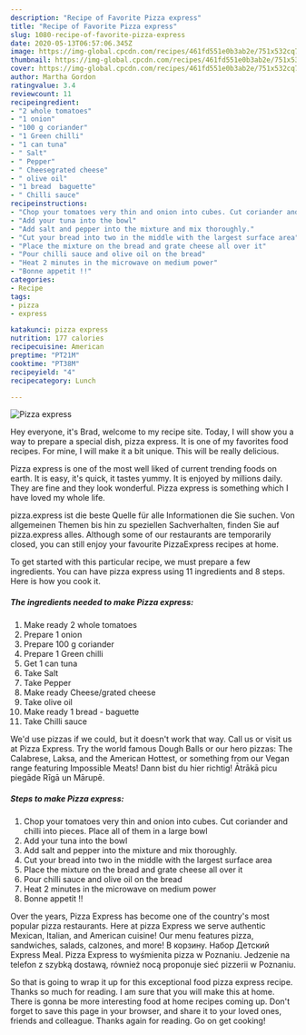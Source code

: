 ```yaml
---
description: "Recipe of Favorite Pizza express"
title: "Recipe of Favorite Pizza express"
slug: 1080-recipe-of-favorite-pizza-express
date: 2020-05-13T06:57:06.345Z
image: https://img-global.cpcdn.com/recipes/461fd551e0b3ab2e/751x532cq70/pizza-express-recipe-main-photo.jpg
thumbnail: https://img-global.cpcdn.com/recipes/461fd551e0b3ab2e/751x532cq70/pizza-express-recipe-main-photo.jpg
cover: https://img-global.cpcdn.com/recipes/461fd551e0b3ab2e/751x532cq70/pizza-express-recipe-main-photo.jpg
author: Martha Gordon
ratingvalue: 3.4
reviewcount: 11
recipeingredient:
- "2 whole tomatoes"
- "1 onion"
- "100 g coriander"
- "1 Green chilli"
- "1 can tuna"
- " Salt"
- " Pepper"
- " Cheesegrated cheese"
- " olive oil"
- "1 bread  baguette"
- " Chilli sauce"
recipeinstructions:
- "Chop your tomatoes very thin and onion into cubes. Cut coriander and chilli into pieces. Place all of them in a large bowl"
- "Add your tuna into the bowl"
- "Add salt and pepper into the mixture and mix thoroughly."
- "Cut your bread into two in the middle with the largest surface area"
- "Place the mixture on the bread and grate cheese all over it"
- "Pour chilli sauce and olive oil on the bread"
- "Heat 2 minutes in the microwave on medium power"
- "Bonne appetit !!"
categories:
- Recipe
tags:
- pizza
- express

katakunci: pizza express 
nutrition: 177 calories
recipecuisine: American
preptime: "PT21M"
cooktime: "PT38M"
recipeyield: "4"
recipecategory: Lunch

---
```



![Pizza express](https://img-global.cpcdn.com/recipes/461fd551e0b3ab2e/751x532cq70/pizza-express-recipe-main-photo.jpg)

Hey everyone, it's Brad, welcome to my recipe site. Today, I will show you a way to prepare a special dish, pizza express. It is one of my favorites food recipes. For mine, I will make it a bit unique. This will be really delicious.

Pizza express is one of the most well liked of current trending foods on earth. It is easy, it's quick, it tastes yummy. It is enjoyed by millions daily. They are fine and they look wonderful. Pizza express is something which I have loved my whole life.

pizza.express ist die beste Quelle für alle Informationen die Sie suchen. Von allgemeinen Themen bis hin zu speziellen Sachverhalten, finden Sie auf pizza.express alles. Although some of our restaurants are temporarily closed, you can still enjoy your favourite PizzaExpress recipes at home.


To get started with this particular recipe, we must prepare a few ingredients. You can have pizza express using 11 ingredients and 8 steps. Here is how you cook it.

<!--inarticleads1-->

##### The ingredients needed to make Pizza express:

1. Make ready 2 whole tomatoes
1. Prepare 1 onion
1. Prepare 100 g coriander
1. Prepare 1 Green chilli
1. Get 1 can tuna
1. Take  Salt
1. Take  Pepper
1. Make ready  Cheese/grated cheese
1. Take  olive oil
1. Make ready 1 bread - baguette
1. Take  Chilli sauce


We&#39;d use pizzas if we could, but it doesn&#39;t work that way. Call us or visit us at Pizza Express. Try the world famous Dough Balls or our hero pizzas: The Calabrese, Laksa, and the American Hottest, or something from our Vegan range featuring Impossible Meats! Dann bist du hier richtig! Ātrākā picu piegāde Rīgā un Mārupē. 

<!--inarticleads2-->

##### Steps to make Pizza express:

1. Chop your tomatoes very thin and onion into cubes. Cut coriander and chilli into pieces. Place all of them in a large bowl
1. Add your tuna into the bowl
1. Add salt and pepper into the mixture and mix thoroughly.
1. Cut your bread into two in the middle with the largest surface area
1. Place the mixture on the bread and grate cheese all over it
1. Pour chilli sauce and olive oil on the bread
1. Heat 2 minutes in the microwave on medium power
1. Bonne appetit !!


Over the years, Pizza Express has become one of the country&#39;s most popular pizza restaurants. Here at pizza Express we serve authentic Mexican, Italian, and American cuisine! Our menu features pizza, sandwiches, salads, calzones, and more! В корзину. Набор Детский Express Meal. Pizza Express to wyśmienita pizza w Poznaniu. Jedzenie na telefon z szybką dostawą, również nocą proponuje sieć pizzerii w Poznaniu. 

So that is going to wrap it up for this exceptional food pizza express recipe. Thanks so much for reading. I am sure that you will make this at home. There is gonna be more interesting food at home recipes coming up. Don't forget to save this page in your browser, and share it to your loved ones, friends and colleague. Thanks again for reading. Go on get cooking!
